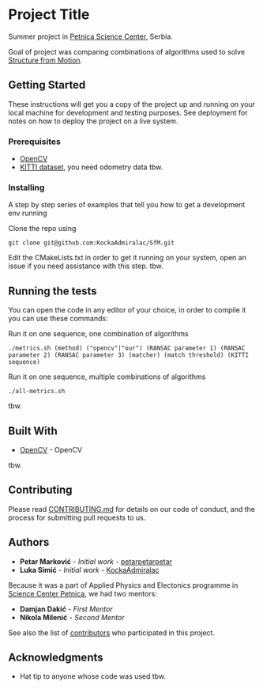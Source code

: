 # Project Title

Summer project in [Petnica Science Center](http://petnica.rs), Serbia.

Goal of project was comparing combinations of algorithms used to solve [Structure from Motion](https://en-wp.org/wiki/Structure_from_Motion).

## Getting Started

These instructions will get you a copy of the project up and running on your local machine for development and testing purposes. See deployment for notes on how to deploy the project on a live system.

### Prerequisites

- [OpenCV](https://opencv.org/)
- [KITTI dataset](http://www.cvlibs.net/datasets/kitti/), you need odometry data
tbw.
### Installing
A step by step series of examples that tell you how to get a development env running

Clone the repo using

```
git clone git@github.com:KockaAdmiralac/SfM.git
```

Edit the CMakeLists.txt in order to get it running on your system, open an issue if you need assistance with this step.
tbw.
## Running the tests
You can open the code in any editor of your choice, in order to compile it you can use these commands:

Run it on one sequence, one combination of algorithms
```
./metrics.sh (method) ("opencv"|"our") (RANSAC parameter 1) (RANSAC parameter 2) (RANSAC parameter 3) (matcher) (match threshold) (KITTI sequence)
```

Run it on one sequence, multiple combinations of algorithms
```
./all-metrics.sh
```
tbw.
## Built With

* [OpenCV](https://opencv.org/) - OpenCV

tbw.

## Contributing

Please read [CONTRIBUTING.md](https://gist.github.com/PurpleBooth/b24679402957c63ec426) for details on our code of conduct, and the process for submitting pull requests to us.

## Authors

- **Petar Marković** - *Initial work* - [petarpetarpetar](https://github.com/petarpetarpetar)
- **Luka Simić** - *Initial work* - [KockaAdmiralac](https://github.com/KockaAdmiralac)

Because it was a part of Applied Physics and Electonics programme in [Science Center Petnica](http://petnica.rs/), we had two mentors:

* **Damjan Dakić** - *First Mentor*
* **Nikola Milenić** - *Second Mentor*

See also the list of [contributors](https://github.com/KockaAdmiralac/SfM/contributors) who participated in this project.


## Acknowledgments

- Hat tip to anyone whose code was used
tbw.
